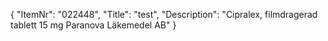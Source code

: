 {
  "ItemNr": "022448",
  "Title": "test",
  "Description": "Cipralex, filmdragerad tablett 15 mg Paranova Läkemedel AB"
}